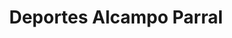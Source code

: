 ---
title: "Deportes Alcampo Parral"
url: /hidalgo-del-parral/deportes-alcampo-parral/
shop: deportes
---